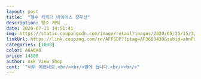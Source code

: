 ```yaml
---
layout: post 
title:  "펭수 캐릭터 바이어스 장우산" 
description: 펭수 캐릭 ..
date: 2020-07-11 14:51:41 
img: https://static.coupangcdn.com/image/retail/images/2020/05/25/15/3/147dcc40-4c3e-446c-bf0d-03088ebbff1c.jpg 
linkUrl: https://link.coupang.com/re/AFFSDP?lptag=AF3600438&subid=ahnPublicAsk&pageKey=1620639393&itemId=2765557910&vendorItemId=70755427357&traceid=V0-113-8d02bbc4a24bfe90 
categories: [1008] 
color: A6A6A6 
price: 14800 
author: Ask View Shop 
cont:  "너무 예쁘네요.<br/><br/>맘에 듭니다.<br/><br/>" 
---
```


